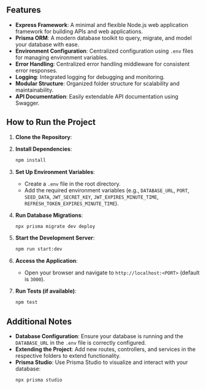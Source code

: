 ## Features

- **Express Framework**: A minimal and flexible Node.js web application framework for building APIs and web applications.
- **Prisma ORM**: A modern database toolkit to query, migrate, and model your database with ease.
- **Environment Configuration**: Centralized configuration using `.env` files for managing environment variables.
- **Error Handling**: Centralized error handling middleware for consistent error responses.
- **Logging**: Integrated logging for debugging and monitoring.
- **Modular Structure**: Organized folder structure for scalability and maintainability.
- **API Documentation**: Easily extendable API documentation using Swagger.

## How to Run the Project

1. **Clone the Repository**:

2. **Install Dependencies**:
    ```bash
    npm install
    ```

3. **Set Up Environment Variables**:
    - Create a `.env` file in the root directory.
    - Add the required environment variables (e.g., `DATABASE_URL`, `PORT`, `SEED_DATA`, `JWT_SECRET_KEY`, `JWT_EXPIRES_MINUTE_TIME`, `REFRESH_TOKEN_EXPIRES_MINUTE_TIME`).

4. **Run Database Migrations**:
    ```bash
    npx prisma migrate dev deploy
    ```

5. **Start the Development Server**:
    ```bash
    npm run start:dev
    ```

6. **Access the Application**:
    - Open your browser and navigate to `http://localhost:<PORT>` (default is `3000`).

7. **Run Tests (if available)**:
    ```bash
    npm test
    ```

## Additional Notes

- **Database Configuration**: Ensure your database is running and the `DATABASE_URL` in the `.env` file is correctly configured.
- **Extending the Project**: Add new routes, controllers, and services in the respective folders to extend functionality.
- **Prisma Studio**: Use Prisma Studio to visualize and interact with your database:
    ```bash
    npx prisma studio
    ```

